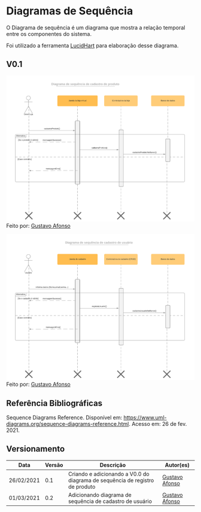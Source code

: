 # Diagramas de Sequência

O Diagrama de sequência é um diagrama que mostra a relação temporal entre os componentes do sistema.

Foi utilizado a ferramenta [LucidHart](www.lucidchart.com) para elaboração desse diagrama.

## V0.1

![alt text](../../img/uml/Diagrama_de_sequencia_cadastro_produto.png)
Feito por: [Gustavo Afonso](https://github.com/GustavoAPS)

![alt text](../../img/uml/Diagrama_de_sequencia_Cadastro_Usuario.png)
Feito por: [Gustavo Afonso](https://github.com/GustavoAPS)

## Referência Bibliográficas
Sequence Diagrams Reference. Disponível em: https://www.uml-diagrams.org/sequence-diagrams-reference.html. Acesso em: 26 de fev. 2021.

## Versionamento

| Data | Versão | Descrição | Autor(es) |
|------|------|------|------|
|26/02/2021|0.1|Criando e adicionando a V0.0 do diagrama de sequência de registro de produto|[Gustavo Afonso](https://github.com/GustavoAPS)|
|01/03/2021|0.2|Adicionando diagrama de sequência de cadastro de usuário|[Gustavo Afonso](https://github.com/GustavoAPS)|